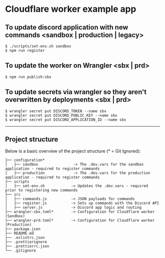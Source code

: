 # Cloudflare worker example app

## To update discord application with new commands <sandbox | production | legacy>

```
$ ./scripts/set-env.sh sandbox
$ npm run register
```

## To update the worker on Wrangler <sbx | prd>

```
$ npm run publish:sbx
```

## To update secrets via wrangler so they aren't overwritten by deployments <sbx | prd>

```
$ wrangler secret put DISCORD_TOKEN --name sbx
$ wrangler secret put DISCORD_PUBLIC_KEY --name sbx
$ wrangler secret put DISCORD_APPLICATION_ID --name sbx
```
---

## Project structure

Below is a basic overview of the project structure (* = Git Ignored):

```
├── configuration*
│   ├── sandbox                -> The .dev.vars for the sandbox application - required to register commands
│   ├── production             -> The .dev.vars for the production application - required to register commands
├── scripts
│   ├── set-env.sh            -> Updates the .dev.vars - required prior to registering new commands
├── src
│   ├── commands.js           -> JSON payloads for commands
│   ├── register.js           -> Sets up commands with the Discord API
│   ├── server.js             -> Discord app logic and routing
├── wrangler-sbx.toml*        -> Configuration for Cloudflare worker (Sandbox)
├── wrangler-prd.toml*        -> Configuration for Cloudflare worker (Production)
├── package.json
├── README.md
├── .eslintrc.json
├── .prettierignore
├── .prettierrc.json
└── .gitignore
```
